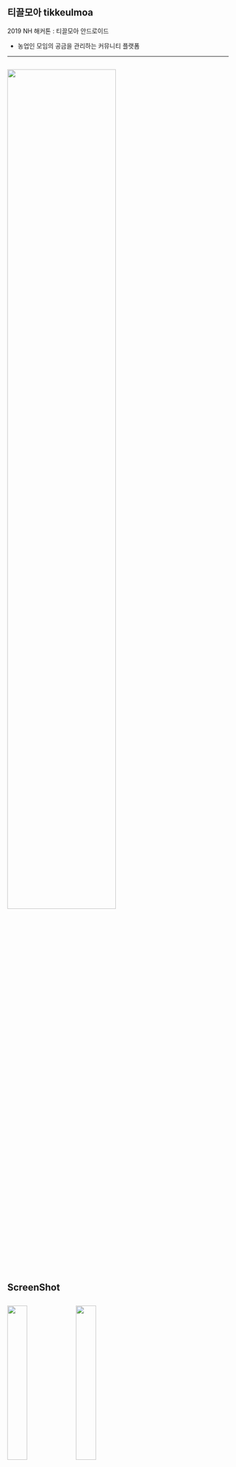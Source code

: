 ## 티끌모아 tikkeulmoa
2019 NH 해커톤 : 티끌모아 안드로이드
- 농업인 모임의 공금을 관리하는 커뮤니티 플랫폼

------
<img src="https://user-images.githubusercontent.com/41736866/71554179-3c4a8d80-2a5f-11ea-8432-24cec6bea3f1.png" width="70%"></img>
------
## ScreenShot
<img src="https://user-images.githubusercontent.com/41736866/71554185-55ebd500-2a5f-11ea-865b-4fdfcba03b0c.png" width="30%"></img>
<img src="https://user-images.githubusercontent.com/41736866/71554186-56846b80-2a5f-11ea-99a2-a89b2758d8c3.png" width="30%"></img>
------
## Development Environment
- Kotlin
- Android Studio 3.5.2

